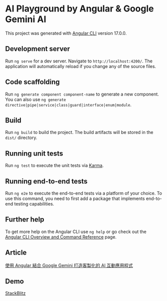 # AI Playground by Angular & Google Gemini AI

This project was generated with [Angular CLI](https://github.com/angular/angular-cli) version 17.0.0.

## Development server

Run `ng serve` for a dev server. Navigate to `http://localhost:4200/`. The application will automatically reload if you change any of the source files.

## Code scaffolding

Run `ng generate component component-name` to generate a new component. You can also use `ng generate directive|pipe|service|class|guard|interface|enum|module`.

## Build

Run `ng build` to build the project. The build artifacts will be stored in the `dist/` directory.

## Running unit tests

Run `ng test` to execute the unit tests via [Karma](https://karma-runner.github.io).

## Running end-to-end tests

Run `ng e2e` to execute the end-to-end tests via a platform of your choice. To use this command, you need to first add a package that implements end-to-end testing capabilities.

## Further help

To get more help on the Angular CLI use `ng help` or go check out the [Angular CLI Overview and Command Reference](https://angular.io/cli) page.

## Article
[使用 Angular 結合 Google Gemini 打造客製化的 AI 互動應用程式](https://medium.com/@kunneng.hung/%E4%BD%BF%E7%94%A8-angular-%E7%B5%90%E5%90%88-google-gemini-%E6%89%93%E9%80%A0%E5%AE%A2%E8%A3%BD%E5%8C%96%E7%9A%84-ai-%E4%BA%92%E5%8B%95%E6%87%89%E7%94%A8%E7%A8%8B%E5%BC%8F-a60c6f1df82e)

## Demo
[StackBlitz](https://stackblitz.com/~/github.com/Kun-Neng/ai-playground-angular)
